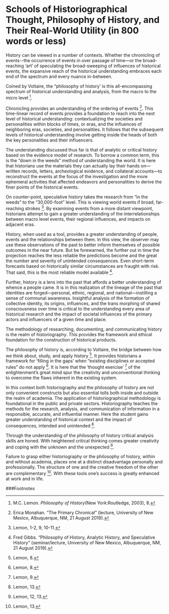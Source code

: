 # Schools of Historiographical Thought, Philosophy of History, and Their Real-World Utility (in 800 words or less)

History can be viewed in a number of contexts.  Whether the chronicling of events--the occurrence of events in over passage of time—or the broad-reaching ‘art’ of speculating the broad-sweeping of influences of historical events, the expansive reach of the historical understanding embraces each end of the spectrum and every nuance in-between.

Coined by Voltaire, the “philosophy of history’ is this all-encompassing spectrum of historical understanding and analysis, from the macro to the micro level [^1].

Chronicling provides an understanding of the ordering of events [^2].  This time-linear record of events provides a foundation to reach into the next level of historical understanding: contextualizing the societies and personalities within blocks of times, or eras, and the influences of neighboring eras, societies, and personalities.  It follows that the subsequent levels of historical understanding involve getting inside the heads of both the key personalities and their influencers.  

The understanding discussed thus far is that of analytic or critical history based on the evidence model of research.  To borrow a common term, this is the “down in the weeds” method of understanding the world.  It is here that historians use the materials they can actually lay their hands on—written records, letters, archeological evidence, and collateral accounts—to reconstruct the events at the focus of the investigation and the more ephemeral activities that affected endeavors and personalities to derive the finer points of the historical events. 

On counter-point, speculative history takes the research from “in the weeds” to the “30,000-foot” level.  This is viewing world events if broad, far-reaching strokes [^3].  By examining events from a more distant viewpoint, historians attempt to gain a greater understanding of the interrelationships between macro level events, their regional influences, and impacts on adjacent eras.

History, when used as a tool, provides a greater understanding of people, events and the relationships between them.  In this view, the observer may use these observations of the past to better inform themselves of possible outcomes in the near future.  But be forewarned, the further out in time the projection reaches the less reliable the predictions become and the great the number and severity of unintended consequences.  Even short-term forecasts based on historically similar circumstances are fraught with risk.  That said, this is the most reliable model available [^4].

Further, history is a lens into the past that affords a better understanding of whence a people came.  It is in this realization of the lineage of the past that identities are forged—personal, ethnic, regional, and national—instilling a sense of communal awareness.  Insightful analysis of the formation of collective identity, its origins, influences, and the trans morphing of shared consciousness over time is critical to the understanding every area of historical research and the impact of societal influences of the primary actors and influencers of a given time and place.

The methodology of researching, documenting, and communicating history is the realm of historiography.  This provides the framework and ethical foundation for the construction of historical products.

The philosophy of history is, according to Voltaire, the bridge between how we think about, study, and apply history [^5].  It provides historians a framework for ‘filling in the gaps’ when “existing disciplines or accepted rules” do not apply [^6].  It is here that the ‘thought exercise’ [^7] of the enlightenment’s great mind spur the creativity and unconventional thinking to overcome the flaws inherent in the existing system.

In this context both historiography and the philosophy of history are not only convenient constructs but also essential tolls both inside and outside the realm of academia.  The application of historiographical methodology is foundational in the public and private sectors.  Historiography teaches the methods for the research, analysis, and communication of information in a responsible, accurate, and influential manner.  Here the student gains greater understanding of historical context and the impact of consequences, intended and unintended [^8].

Through the understanding of the philosophy of history critical analysis skills are honed.  With heightened critical thinking comes greater creativity and coping with the unknown and the unexpected [^9].

Failure to grasp either historiography or the philosophy of history, within and without academia, places one at a distinct disadvantage personally and professionally.  The structure of one and the creative freedom of the other are complementary [^10].  With these tools one’s success is greatly enhanced at work and in life.  

###Footnotes

[^1]: M.C. Lemon. _Philosophy of History_(New York:Routledge, 2003), 8.
[^2]: Erica Monahan. “The Primary Chronical” (lecture, University of New Mexico, Albuquerque, NM, 21 August 2019).
[^3]: Lemon, 1-2, 9, 10-11.
[^4]: Fred Gibbs. “Philosophy of History, Analytic History, and Speculative History” (seminar/lecture, University of New Mexico, Albuquerque, NM, 21 August 2019).
[^5]: Lemon, 8.
[^6]: Lemon, 8.
[^7]: Lemon, 9.
[^8]: Lemon, 13.
[^9]: Lemon, 12, 13.
[^10]: Lemon, 13.

